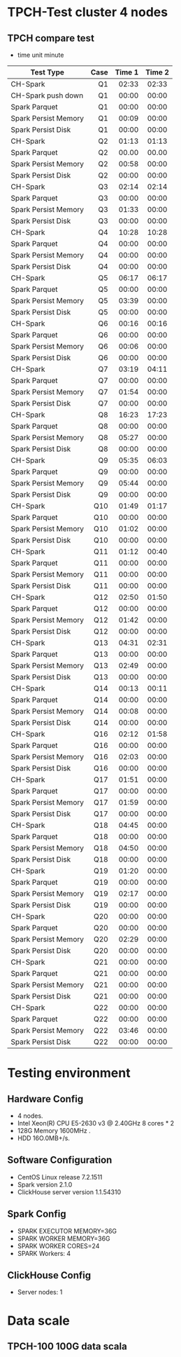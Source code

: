 # TPCH-Test cluster 4 nodes
## TPCH compare test 
* time unit minute

| Test Type                      | Case    |  Time  1  | Time 2 | 
| --------                       | -----:  |   ----:   | :----: | 
| CH-Spark                       | Q1      |   02:33   | 02:33  |
| CH-Spark push down             | Q1      |   00:00   | 00:00  |
| Spark Parquet                  | Q1      |   00:00   | 00:00  |
| Spark Persist Memory           | Q1      |   00:09   | 00:00  |
| Spark Persist Disk             | Q1      |   00:00   | 00:00  |
| CH-Spark                       | Q2      |   01:13   | 01:13  |
| Spark Parquet                  | Q2      |   00.00   | 00.00  |
| Spark Persist Memory           | Q2      |   00:58   | 00:00  |
| Spark Persist Disk             | Q2      |   00:00   | 00:00  |
| CH-Spark                       | Q3      |   02:14   | 02:14  |
| Spark Parquet                  | Q3      |   00:00   | 00:00  |
| Spark Persist Memory           | Q3      |   01:33   | 00:00  |
| Spark Persist Disk             | Q3      |   00:00   | 00:00  |
| CH-Spark                       | Q4      |   10:28   | 10:28  |
| Spark Parquet                  | Q4      |   00:00   | 00:00  |
| Spark Persist Memory           | Q4      |   00:00   | 00:00  |
| Spark Persist Disk             | Q4      |   00:00   | 00:00  |
| CH-Spark                       | Q5      |   06:17   | 06:17  |
| Spark Parquet                  | Q5      |   00:00   | 00:00  |
| Spark Persist Memory           | Q5      |   03:39   | 00:00  |
| Spark Persist Disk             | Q5      |   00:00   | 00:00  |
| CH-Spark                       | Q6      |   00:16   | 00:16  |
| Spark Parquet                  | Q6      |   00:00   | 00:00  |
| Spark Persist Memory           | Q6      |   00:06   | 00:00  |
| Spark Persist Disk             | Q6      |   00:00   | 00:00  |
| CH-Spark                       | Q7      |   03:19   | 04:11  |
| Spark Parquet                  | Q7      |   00:00   | 00:00  |
| Spark Persist Memory           | Q7      |   01:54   | 00:00  |
| Spark Persist Disk             | Q7      |   00:00   | 00:00  |
| CH-Spark                       | Q8      |   16:23   | 17:23  |
| Spark Parquet                  | Q8      |   00:00   | 00:00  |
| Spark Persist Memory           | Q8      |   05:27   | 00:00  |
| Spark Persist Disk             | Q8      |   00:00   | 00:00  |
| CH-Spark                       | Q9      |   05:35   | 06:03  |
| Spark Parquet                  | Q9      |   00:00   | 00:00  |
| Spark Persist Memory           | Q9      |   05:44   | 00:00  |
| Spark Persist Disk             | Q9      |   00:00   | 00:00  |
| CH-Spark                       | Q10     |   01:49   | 01:17  |
| Spark Parquet                  | Q10     |   00:00   | 00:00  |
| Spark Persist Memory           | Q10     |   01:02   | 00:00  |
| Spark Persist Disk             | Q10     |   00:00   | 00:00  |
| CH-Spark                       | Q11     |   01:12   | 00:40  |
| Spark Parquet                  | Q11     |   00:00   | 00:00  |
| Spark Persist Memory           | Q11     |   00:00   | 00:00  |
| Spark Persist Disk             | Q11     |   00:00   | 00:00  |
| CH-Spark                       | Q12     |   02:50   | 01:50  |
| Spark Parquet                  | Q12     |   00:00   | 00:00  |
| Spark Persist Memory           | Q12     |   01:42   | 00:00  |
| Spark Persist Disk             | Q12     |   00:00   | 00:00  |
| CH-Spark                       | Q13     |   04:31   | 02:31  |
| Spark Parquet                  | Q13     |   00:00   | 00:00  |
| Spark Persist Memory           | Q13     |   02:49   | 00:00  |
| Spark Persist Disk             | Q13     |   00:00   | 00:00  |
| CH-Spark                       | Q14     |   00:13   | 00:11  |
| Spark Parquet                  | Q14     |   00:00   | 00:00  |
| Spark Persist Memory           | Q14     |   00:08   | 00:00  |
| Spark Persist Disk             | Q14     |   00:00   | 00:00  |
| CH-Spark                       | Q16     |   02:12   | 01:58  |
| Spark Parquet                  | Q16     |   00:00   | 00:00  |
| Spark Persist Memory           | Q16     |   02:03   | 00:00  |
| Spark Persist Disk             | Q16     |   00:00   | 00:00  |
| CH-Spark                       | Q17     |   01:51   | 00:00  |
| Spark Parquet                  | Q17     |   00:00   | 00:00  |
| Spark Persist Memory           | Q17     |   01:59   | 00:00  |
| Spark Persist Disk             | Q17     |   00:00   | 00:00  |
| CH-Spark                       | Q18     |   04:45   | 00:00  |
| Spark Parquet                  | Q18     |   00:00   | 00:00  |
| Spark Persist Memory           | Q18     |   04:50   | 00:00  |
| Spark Persist Disk             | Q18     |   00:00   | 00:00  |
| CH-Spark                       | Q19     |   01:20   | 00:00  |
| Spark Parquet                  | Q19     |   00:00   | 00:00  |
| Spark Persist Memory           | Q19     |   02:17   | 00:00  |
| Spark Persist Disk             | Q19     |   00:00   | 00:00  |
| CH-Spark                       | Q20     |   00:00   | 00:00  |
| Spark Parquet                  | Q20     |   00:00   | 00:00  |
| Spark Persist Memory           | Q20     |   02:29   | 00:00  |
| Spark Persist Disk             | Q20     |   00:00   | 00:00  |
| CH-Spark                       | Q21     |   00:00   | 00:00  |
| Spark Parquet                  | Q21     |   00:00   | 00:00  |
| Spark Persist Memory           | Q21     |   00:00   | 00:00  |
| Spark Persist Disk             | Q21     |   00:00   | 00:00  |
| CH-Spark                       | Q22     |   00:00   | 00:00  |
| Spark Parquet                  | Q22     |   00:00   | 00:00  |
| Spark Persist Memory           | Q22     |   03:46   | 00:00  |
| Spark Persist Disk             | Q22     |   00:00   | 00:00  |
# Testing environment
## Hardware Config
* 4 nodes.
* Intel Xeon(R) CPU E5-2630 v3 @ 2.40GHz 8 cores * 2
* 128G Memory 1600MHz .
* HDD 16O.0MB+/s.

## Software Configuration
* CentOS Linux release 7.2.1511
* Spark version 2.1.0
* ClickHouse server version 1.1.54310

## Spark Config
* SPARK EXECUTOR MEMORY=36G
* SPARK WORKER MEMORY=36G
* SPARK WORKER CORES=24
* SPARK Workers: 4

## ClickHouse Config
* Server nodes: 1

# Data scale
## TPCH-100 100G data scala
